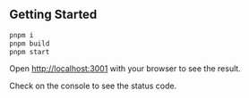 ## Getting Started

```bash
pnpm i
pnpm build
pnpm start
```

Open [http://localhost:3001](http://localhost:3001) with your browser to see the result.

Check on the console to see the status code.
